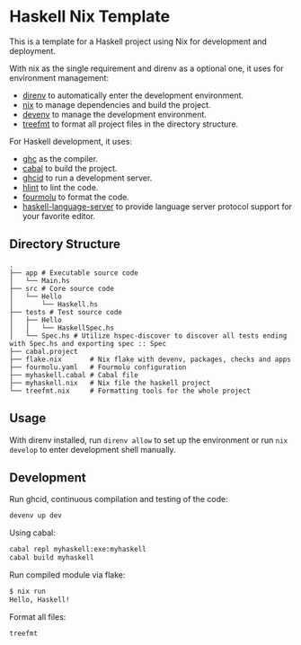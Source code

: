 # Haskell Nix Template

This is a template for a Haskell project using Nix for development and deployment.

With nix as the single requirement and direnv as a optional one, it uses for environment management:

* [direnv](https://direnv.net/) to automatically enter the development environment.
* [nix](https://nixos.org/) to manage dependencies and build the project.
* [devenv](https://devenv.sh) to manage the development environment.
* [treefmt](https://numtide.github.io/treefmt/) to format all project files in the directory structure.

For Haskell development, it uses:

* [ghc](https://www.haskell.org/ghc/) as the compiler.
* [cabal](https://www.haskell.org/cabal/) to build the project.
* [ghcid](https://github.com/ndmitchell/ghcid) to run a development server.
* [hlint](https://github.com/ndmitchell/hlint) to lint the code.
* [fourmolu](https://fourmolu.github.io/) to format the code.
* [haskell-language-server](https://github.com/haskell/haskell-language-server) to provide language server protocol support for your favorite editor.

## Directory Structure

```plaintext
.
├── app # Executable source code
│   └── Main.hs
├── src # Core source code
│   └── Hello
│       └── Haskell.hs
├── tests # Test source code
│   ├── Hello
│   │   └── HaskellSpec.hs
│   └── Spec.hs # Utilize hspec-discover to discover all tests ending with Spec.hs and exporting spec :: Spec
├── cabal.project
├── flake.nix       # Nix flake with devenv, packages, checks and apps
├── fourmolu.yaml   # Fourmolu configuration
├── myhaskell.cabal # Cabal file
├── myhaskell.nix   # Nix file the haskell project
└── treefmt.nix     # Formatting tools for the whole project
```

## Usage

With direnv installed, run `direnv allow` to set up the environment or run `nix develop` to
enter development shell manually.

## Development

Run ghcid, continuous compilation and testing of the code:

```sh
devenv up dev
```

Using cabal:

```sh
cabal repl myhaskell:exe:myhaskell
cabal build myhaskell
```

Run compiled module via flake:

```sh
$ nix run
Hello, Haskell!
```

Format all files:

```sh
treefmt
```
